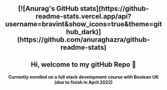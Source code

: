 <h2 align="center">[![Anurag's GitHub stats](https://github-readme-stats.vercel.app/api?username=bravint&show_icons=true&theme=github_dark)](https://github.com/anuraghazra/github-readme-stats)</h2>

<h2 align="center">Hi, welcome to my gitHub Repo 👋</h2>

<h4 align="center">Currently enrolled on a full stack development course with Boolean UK (due to finish in April 2022)<h4>
